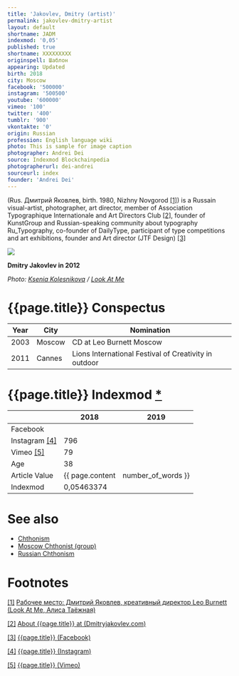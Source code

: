 ```yaml
---
title: 'Jakovlev, Dmitry (artist)'
permalink: jakovlev-dmitry-artist
layout: default
shortname: JADM
indexmod: '0,05'
published: true
shortname: XXXXXXXXX
originspell: Шаблон
appearing: Updated
birth: 2018
city: Moscow
facebook: '500000'
instagram: '500500'
youtube: '600000'
vimeo: '100'
twitter: '400'
tumblr: '900'
vkontakte: '0'
origin: Russian
profession: English language wiki
photo: This is sample for image caption
photographer: Andrei Dei
source: Indexmod Blockchainpedia
photographerurl: dei-andrei
sourceurl: index
founder: 'Andrei Dei'
---
```


(Rus. Дмитрий Яковлев, birth. 1980, Nizhny Novgorod <span id="a1">[\[1\]](#f1)</span>) is a Russain visual-artist, photographer, art director, member of Association Typographique Internationale and Art Directors Club <span id="a2">[\[2\]](#f2)</span>, founder of KunstGroup and Russian-speaking community about typography Ru_Typography, co-founder of DailyType, participant of type competitions and art exhibitions, founder and Art director (JTF Design) <span id="a3">[\[3\]](#f3)</span>

![](http://lamcdn.net/lookatme.ru/post_image-image/gZykp5YP0sQBYCK9zcQsOg-article.jpg)

**Dmitry Jakovlev in 2012**

*Photo: [Ksenia Kolesnikova](kolesnikova-ksenia) / [Look At Me](http://www.lookatme.ru/mag/archive/experience-other/158205-rabochee-mesto-mitya-yakovlev-leo-burnett)*

# {{page.title}} Conspectus

|Year|City|Nomination|
|-|-|-|
|2003|Moscow|CD at Leo Burnett Moscow|
|2011|Cannes|Lions International Festival of Creativity in outdoor|

# {{page.title}} Indexmod [*](indexmod)

||2018|2019|
|-|-|-|
|Facebook|||
|Instagram <span id="a4">[\[4\]](#f4)</span>|796||
|Vimeo <span id="a5">[\[5\]](#f5)</span>|79||
|Age|38||
|Article Value|{{ page.content | number_of_words }}||
|Indexmod|0,05463374||

# See also

+ [Chthonism](chthonism)
+ [Moscow Chthonist (group)](moscow-chthonist-group)
+ [Russian Chthonism](russian-chthonism)

# Footnotes

[[1]](#a1) <span id="f1"></span> [Рабочее место: Дмитрий Яковлев, креативный директор Leo Burnett (Look At Me, Алиса Таёжная)](http://www.lookatme.ru/mag/archive/experience-other/158205-rabochee-mesto-mitya-yakovlev-leo-burnett)

[[2]](#a2) <span id="f2"></span> [About {{page.title}} at (Dmitryjakovlev.com)](http://www.dmitryjakovlev.com/)

[[3]](#a3) <span id="f3"></span> [{{page.title}} (Facebook)](https://www.facebook.com/dmitry.yakovlev)

[[4]](#a4) <span id="f4"></span> [{{page.title}} (Instagram)](https://www.instagram.com/kunstgroup/)

[[5]](#a5) <span id="f5"></span> [{{page.title}} (Vimeo)](https://vimeo.com/jakovlev/)
